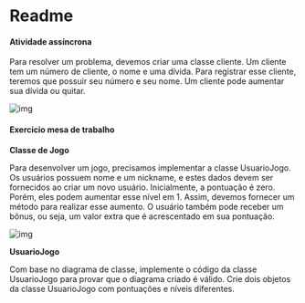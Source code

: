 # Readme



#### Atividade assíncrona

Para resolver um problema, devemos criar uma classe cliente. Um cliente tem um número de cliente, o nome e uma dívida. Para registrar esse cliente, teremos que possuir seu número e seu nome. Um cliente pode aumentar sua dívida ou quitar.



![img](https://i.imgur.com/BH0C3TX.png)



#### Exercicio mesa de trabalho

**Classe de Jogo**

Para desenvolver um jogo, precisamos implementar a classe UsuarioJogo. Os usuários possuem nome e um nickname, e estes dados devem ser fornecidos ao criar um novo usuário. Inicialmente, a pontuação é zero. Porém, eles podem aumentar esse nível em 1. Assim, devemos fornecer um método para realizar esse aumento. O usuário também pode receber um bônus, ou seja, um valor extra que é acrescentado em sua pontuação.



![img](https://i.imgur.com/099DwfR.png)

**UsuarioJogo**

Com base no diagrama de classe, implemente o código da classe UsuarioJogo para provar que o diagrama criado é válido. Crie dois objetos da classe UsuarioJogo com pontuações e níveis diferentes.